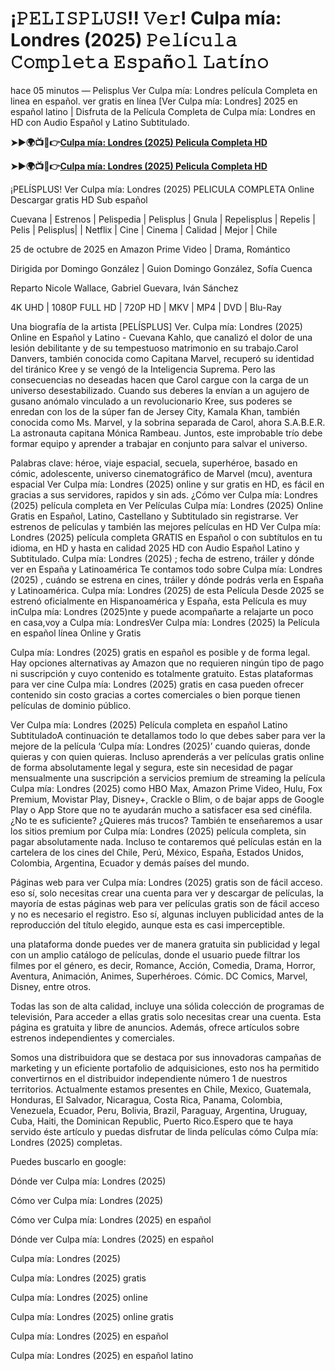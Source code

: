 <h1>&iexcl;𝙿𝙴𝙻𝙸𝚂𝙿𝙻𝚄𝚂!! 𝚅𝚎𝚛! Culpa m&iacute;a: Londres (2025) 𝙿𝚎𝚕&iacute;𝚌𝚞𝚕𝚊 𝙲𝚘𝚖𝚙𝚕𝚎𝚝𝚊 𝙴𝚜𝚙𝚊&ntilde;𝚘𝚕 𝙻𝚊𝚝&iacute;𝚗𝚘</h1>
<p>hace 05 minutos &mdash; Pelisplus Ver Culpa m&iacute;a: Londres pel&iacute;cula Completa en linea en espa&ntilde;ol. ver gratis en l&iacute;nea [Ver Culpa m&iacute;a: Londres] 2025 en espa&ntilde;ol latino | Disfruta de la Pel&iacute;cula Completa de Culpa m&iacute;a: Londres en HD con Audio Espa&ntilde;ol y Latino Subtitulado.</p>
<p><strong>➤►🌍📺📱👉<a href="https://rb.gy/gvzu60">Culpa m&iacute;a: Londres (2025) Pelicula Completa HD</a></strong></p>
<p><strong>➤►🌍📺📱👉<a href="https://rb.gy/gvzu60">Culpa m&iacute;a: Londres (2025) Pelicula Completa HD</a></strong></p>
<p>&iexcl;PEL&Iacute;SPLUS! Ver Culpa m&iacute;a: Londres (2025) PELICULA COMPLETA Online Descargar gratis HD Sub espa&ntilde;ol</p>
<p>Cuevana | Estrenos | Pelispedia | Pelisplus | Gnula | Repelisplus | Repelis | Pelis | Pelisplus| | Netflix | Cine | Cinema | Calidad | Mejor | Chile</p>
<p>25 de octubre de 2025 en Amazon Prime Video | Drama, Rom&aacute;ntico</p>
<p>Dirigida por Domingo Gonz&aacute;lez | Guion Domingo Gonz&aacute;lez, Sof&iacute;a Cuenca</p>
<p>Reparto Nicole Wallace, Gabriel Guevara, Iv&aacute;n S&aacute;nchez</p>
<p>4K UHD | 1080P FULL HD | 720P HD | MKV | MP4 | DVD | Blu-Ray</p>
<p>Una biograf&iacute;a de la artista [PEL&Iacute;SPLUS] Ver. Culpa m&iacute;a: Londres (2025) Online en Espa&ntilde;ol y Latino - Cuevana Kahlo, que canaliz&oacute; el dolor de una lesi&oacute;n debilitante y de su tempestuoso matrimonio en su trabajo.Carol Danvers, tambi&eacute;n conocida como Capitana Marvel, recuper&oacute; su identidad del tir&aacute;nico Kree y se veng&oacute; de la Inteligencia Suprema. Pero las consecuencias no deseadas hacen que Carol cargue con la carga de un universo desestabilizado. Cuando sus deberes la env&iacute;an a un agujero de gusano an&oacute;malo vinculado a un revolucionario Kree, sus poderes se enredan con los de la s&uacute;per fan de Jersey City, Kamala Khan, tambi&eacute;n conocida como Ms. Marvel, y la sobrina separada de Carol, ahora S.A.B.E.R. La astronauta capitana M&oacute;nica Rambeau. Juntos, este improbable tr&iacute;o debe formar equipo y aprender a trabajar en conjunto para salvar el universo.</p>
<p>Palabras clave: h&eacute;roe, viaje espacial, secuela, superh&eacute;roe, basado en c&oacute;mic, adolescente, universo cinematogr&aacute;fico de Marvel (mcu), aventura espacial Ver Culpa m&iacute;a: Londres (2025) online y sur gratis en HD, es f&aacute;cil en gracias a sus servidores, rapidos y sin ads. &iquest;C&oacute;mo ver Culpa m&iacute;a: Londres (2025) pel&iacute;cula completa en Ver Pel&iacute;culas Culpa m&iacute;a: Londres (2025) Online Gratis en Espa&ntilde;ol, Latino, Castellano y Subtitulado sin registrarse. Ver estrenos de pel&iacute;culas y tambi&eacute;n las mejores pel&iacute;culas en HD Ver Culpa m&iacute;a: Londres (2025) pel&iacute;cula completa GRATIS en Espa&ntilde;ol o con subt&iacute;tulos en tu idioma, en HD y hasta en calidad 2025 HD con Audio Espa&ntilde;ol Latino y Subtitulado. Culpa m&iacute;a: Londres (2025) ; fecha de estreno, tr&aacute;iler y d&oacute;nde ver en Espa&ntilde;a y Latinoam&eacute;rica Te contamos todo sobre Culpa m&iacute;a: Londres (2025) , cu&aacute;ndo se estrena en cines, tr&aacute;iler y d&oacute;nde podr&aacute;s verla en Espa&ntilde;a y Latinoam&eacute;rica. Culpa m&iacute;a: Londres (2025) de esta Pel&iacute;cula Desde 2025 se estren&oacute; oficialmente en Hispanoam&eacute;rica y Espa&ntilde;a, esta Pel&iacute;cula es muy inCulpa m&iacute;a: Londres (2025)nte y puede acompa&ntilde;arte a relajarte un poco en casa,voy a Culpa m&iacute;a: LondresVer Culpa m&iacute;a: Londres (2025) la Pel&iacute;cula en espa&ntilde;ol l&iacute;nea Online y Gratis</p>
<p>Culpa m&iacute;a: Londres (2025) gratis en espa&ntilde;ol es posible y de forma legal. Hay opciones alternativas ay Amazon que no requieren ning&uacute;n tipo de pago ni suscripci&oacute;n y cuyo contenido es totalmente gratuito. Estas plataformas para ver cine Culpa m&iacute;a: Londres (2025) gratis en casa pueden ofrecer contenido sin costo gracias a cortes comerciales o bien porque tienen pel&iacute;culas de dominio p&uacute;blico.</p>
<p>Ver Culpa m&iacute;a: Londres (2025) Pel&iacute;cula completa en espa&ntilde;ol Latino SubtituladoA continuaci&oacute;n te detallamos todo lo que debes saber para ver la mejore de la pel&iacute;cula &lsquo;Culpa m&iacute;a: Londres (2025)&rsquo; cuando quieras, donde quieras y con quien quieras. Incluso aprender&aacute;s a ver pel&iacute;culas gratis online de forma absolutamente legal y segura, este sin necesidad de pagar mensualmente una suscripci&oacute;n a servicios premium de streaming la pel&iacute;cula Culpa m&iacute;a: Londres (2025) como HBO Max, Amazon Prime Video, Hulu, Fox Premium, Movistar Play, Disney+, Crackle o Blim, o de bajar apps de Google Play o App Store que no te ayudar&aacute;n mucho a satisfacer esa sed cin&eacute;fila. &iquest;No te es suficiente? &iquest;Quieres m&aacute;s trucos? Tambi&eacute;n te ense&ntilde;aremos a usar los sitios premium por Culpa m&iacute;a: Londres (2025) pel&iacute;cula completa, sin pagar absolutamente nada. Incluso te contaremos qu&eacute; pel&iacute;culas est&aacute;n en la cartelera de los cines del Chile, Per&uacute;, M&eacute;xico, Espa&ntilde;a, Estados Unidos, Colombia, Argentina, Ecuador y dem&aacute;s pa&iacute;ses del mundo.</p>
<p>P&aacute;ginas web para ver Culpa m&iacute;a: Londres (2025) gratis son de f&aacute;cil acceso. eso s&iacute;, solo necesitas crear una cuenta para ver y descargar de pel&iacute;culas, la mayor&iacute;a de estas p&aacute;ginas web para ver pel&iacute;culas gratis son de f&aacute;cil acceso y no es necesario el registro. Eso s&iacute;, algunas incluyen publicidad antes de la reproducci&oacute;n del t&iacute;tulo elegido, aunque esta es casi imperceptible.</p>
<p>una plataforma donde puedes ver de manera gratuita sin publicidad y legal con un amplio cat&aacute;logo de pel&iacute;culas, donde el usuario puede filtrar los filmes por el g&eacute;nero, es decir, Romance, Acci&oacute;n, Comedia, Drama, Horror, Aventura, Animaci&oacute;n, Animes, Superh&eacute;roes. C&oacute;mic. DC Comics, Marvel, Disney, entre otros.</p>
<p>Todas las son de alta calidad, incluye una s&oacute;lida colecci&oacute;n de programas de televisi&oacute;n, Para acceder a ellas gratis solo necesitas crear una cuenta. Esta p&aacute;gina es gratuita y libre de anuncios. Adem&aacute;s, ofrece art&iacute;culos sobre estrenos independientes y comerciales.</p>
<p>Somos una distribuidora que se destaca por sus innovadoras campa&ntilde;as de marketing y un eficiente portafolio de adquisiciones, esto nos ha permitido convertirnos en el distribuidor independiente n&uacute;mero 1 de nuestros territorios. Actualmente estamos presentes en Chile, Mexico, Guatemala, Honduras, El Salvador, Nicaragua, Costa Rica, Panama, Colombia, Venezuela, Ecuador, Peru, Bolivia, Brazil, Paraguay, Argentina, Uruguay, Cuba, Haiti, the Dominican Republic, Puerto Rico.Espero que te haya servido &eacute;ste art&iacute;culo y puedas disfrutar de linda pel&iacute;culas c&oacute;mo Culpa m&iacute;a: Londres (2025) completas.</p>
<p>Puedes buscarlo en google:</p>
<p>D&oacute;nde ver Culpa m&iacute;a: Londres (2025)</p>
<p>C&oacute;mo ver Culpa m&iacute;a: Londres (2025)</p>
<p>C&oacute;mo ver Culpa m&iacute;a: Londres (2025) en espa&ntilde;ol</p>
<p>D&oacute;nde ver Culpa m&iacute;a: Londres (2025) en espa&ntilde;ol</p>
<p>Culpa m&iacute;a: Londres (2025)</p>
<p>Culpa m&iacute;a: Londres (2025) gratis</p>
<p>Culpa m&iacute;a: Londres (2025) online</p>
<p>Culpa m&iacute;a: Londres (2025) online gratis</p>
<p>Culpa m&iacute;a: Londres (2025) en espa&ntilde;ol</p>
<p>Culpa m&iacute;a: Londres (2025) en espa&ntilde;ol latino</p>

